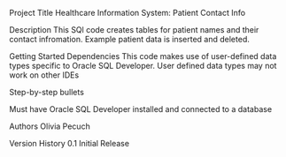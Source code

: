 Project Title Healthcare Information System: Patient Contact Info

Description This SQl code creates tables for patient names and their contact infromation. Example patient data is inserted and deleted.

Getting Started 
Dependencies This code makes use of user-defined data types specific to Oracle SQL Developer. User defined data types may not work on other IDEs

Step-by-step bullets

Must have Oracle SQL Developer installed and connected to a database

Authors Olivia Pecuch

Version History 0.1 Initial Release
